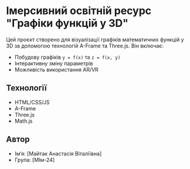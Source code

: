 # Імерсивний освітній ресурс "Графіки функцій у 3D"

Цей проєкт створено для візуалізації графіків математичних функцій у 3D за допомогою технологій A-Frame та Three.js. Він включає:
- Побудову графіків `y = f(x)` та `z = f(x, y)`
- Інтерактивну зміну параметрів
- Можливість використання AR/VR

## Технології
- HTML/CSS/JS
- A-Frame
- Three.js
- Math.js

## Автор
- Ім’я: [Майтак Анастасія Віталіївна]
- Група: [МІм-24]
